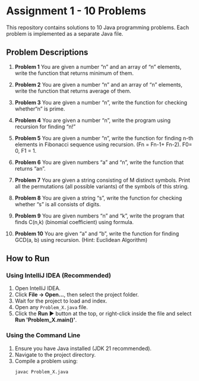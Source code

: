 # Assignment 1 - 10 Problems

This repository contains solutions to 10 Java programming problems. Each problem is implemented as a separate Java file.

## Problem Descriptions

1. **Problem 1**
You are given a number “n” and an array of “n” elements,
write the function that returns minimum of them.

2. **Problem 2** 
You are given a number “n” and an array of “n” elements,
write the function that returns average of them.

3. **Problem 3** 
You are given a number “n”, write the function for checking
whether“n” is prime.

4. **Problem 4** 
You are given a number “n”, write the program using recursion for
finding “n!”

5. **Problem 5** 
You are given a number “n”, write the function for finding n-th
elements in Fibonacci sequence using recursion. (Fn = Fn-1+ Fn-2).
F0= 0, F1 = 1.

6. **Problem 6** 
You are given numbers “a” and “n”, write the function that returns “an”.

7. **Problem 7** 
You are given a string consisting of M distinct symbols. Print
all the permutations (all possible variants) of the symbols of this
string.

8. **Problem 8** 
You are given a string “s”, write the function for checking
whether “s” is all consists of digits.

9. **Problem 9** 
You are given numbers “n” and “k”, write the program that
finds C(n,k) (binomial coefficient) using formula.

10. **Problem 10** 
You are given “a” and “b”, write the function for finding
GCD(a, b) using recursion. (Hint: Euclidean Algorithm)

## How to Run

### Using IntelliJ IDEA (Recommended)
1. Open IntelliJ IDEA.
2. Click **File → Open...**, then select the project folder.
3. Wait for the project to load and index.
4. Open any `Problem_X.java` file.
5. Click the **Run** ▶️ button at the top, or right-click inside the file and select **Run 'Problem_X.main()'**.

### Using the Command Line
1. Ensure you have Java installed (JDK 21 recommended).
2. Navigate to the project directory.
3. Compile a problem using:
   ```sh
   javac Problem_X.java
